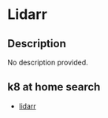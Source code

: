 # Lidarr

## Description

No description provided.

## k8 at home search

- [lidarr](https://nanne.dev/k8s-at-home-search/#/lidarr)
